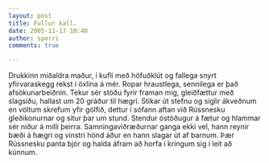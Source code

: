 ```yaml
---
layout: post
title: Fullur kall.
date: 2005-11-17 10:40
author: sporri
comments: true

---
```

Drukkinn miðaldra maður, í kufli með höfuðklút og fallega snyrt yfirvaraskegg rekst í öxlina á mér. Ropar hraustlega, sennilega er það afsökunarbeiðnin. Tekur sér stöðu fyrir framan mig, gleiðfættur með slagsíðu, hallast um 20 gráður til hægri. Stikar út stefnu og siglir ákveðnum en völtum skrefum yfir gólfið, dettur í sófann aftan við Rússnesku gleðikonurnar og situr þar um stund. Stendur óstöðugur á fætur og hlammar sér niður á milli þeirra. Samningaviðræðurnar ganga ekki vel, hann reynir bæði á hægri og vinstri hönd áður en hann slagar út af barnum. Þær Rússnesku panta bjór og halda áfram að horfa í kringum sig í leit að kúnnum.
